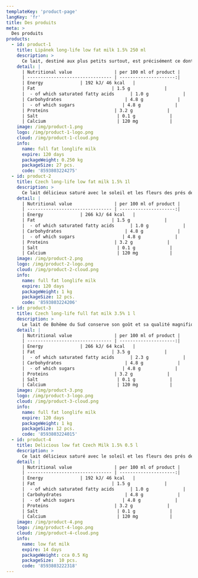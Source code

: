 ```yaml
---
templateKey: 'product-page'
langKey: 'fr'
title: Des produits
meta: >
  Des produits
products:
  - id: product-1
    title: Lipánek long-life low fat milk 1.5% 250 ml
    description: >
      Ce lait, destiné aux plus petits surtout, est précisément ce dont le corps a besoin pour un développement sain. Il est une source essentielle de protéines à part entière et de calcium pour le développement sain des os et des dents. Il est produit du lait tchèque de la plus haute qualité, grâce à quoi vous et votre enfant en tomberez amoureux instantanément. De plus, il est livré dans un emballage pratique, avec une paille. Il est 100% sans gluten. Calcium par 100 ml = 120 mg à part entière = 15% DRI.
    detail: |
      | Nutritional value                | per 100 ml of product |
      | -------------------------------- | ---------------------:|
      | Energy              | 192 kJ/ 46 kcal   |
      | Fat                             | 1.5 g             |
      |  - of which saturated fatty acids      | 1.0 g             |
      | Carbohydrates                        | 4.8 g             |
      |  - of which sugars                  | 4.8 g             |
      | Proteins                         | 3.2 g             |
      | Salt                              | 0.1 g             |
      | Calcium                           | 120 mg            |
    image: /img/product-1.png
    logo: /img/product-1-logo.png
    cloud: /img/product-1-cloud.png
    info:
      name: full fat longlife milk
      expire: 120 days
      packageWeight: 0.250 kg
      packageSize: 27 pcs.
      code: '8593803224275'
  - id: product-2
    title: Czech long-life low fat milk 1.5% 1l
    description: >
      Ce lait délicieux saturé avec le soleil et les fleurs des prés de Bohême du Sud est immédiatement reconnaissable à tout le monde après la première gorgée. Le lait de Bohême du Sud conserve sa saveur exquise pendant toute sa durée de conservation - 2 semaines, car le couvercle à vis pratique le protège de toute lumière du soleil. Ce produit est fabriqué de lait de Bohême du Sud de première classe avec une teneur en matières grasses de 1,5%. Et comme son nom l'indique, il est vraiment délicieux. Ce lait est sans gluten. Calcium par 100 ml = 120 mg = 15% DRI.
    detail: |
      | Nutritional value                | per 100 ml of product |
      | -------------------------------- | ---------------------:|
      | Energy              | 266 kJ/ 64 kcal   |
      | Fat                             | 1.5 g             |
      |  - of which saturated fatty acids      | 1.0 g             |
      | Carbohydrates                        | 4.8 g             |
      |  - of which sugars                  | 4.8 g             |
      | Proteins                         | 3.2 g             |
      | Salt                              | 0.1 g             |
      | Calcium                           | 120 mg            |
    image: /img/product-2.png
    logo: /img/product-2-logo.png
    cloud: /img/product-2-cloud.png
    info:
      name: full fat longlife milk
      expire: 120 days
      packageWeight: 1 kg
      packageSize: 12 pcs.
      code: '8593803224206'
  - id: product-3
    title: Czech long-life full fat milk 3.5% 1 l
    description: >
      Le lait de Bohême du Sud conserve son goût et sa qualité magnifiques pendant une période de 4 mois, même lorsqu'il est conservé à température ambiante - parfaitement adapté à l'approvisionnement en lait de la route. Ce produit est fabriqué du lait de première classe de Bohême du Sud, avec une teneur en matières grasses de 3,5%. Au cause d'une plus grande teneur en matière grasse, son goût délicieux est encore plus perceptible. Ce lait est sans gluten.
    detail: |
      | Nutritional value                | per 100 ml of product |
      | -------------------------------- | ---------------------:|
      | Energy              | 266 kJ/ 64 kcal   |
      | Fat                             | 3.5 g             |
      |  - of which saturated fatty acids      | 2.3 g             |
      | Carbohydrates                        | 4.8 g             |
      |  - of which sugars                  | 4.8 g             |
      | Proteins                         | 3.2 g             |
      | Salt                              | 0.1 g             |
      | Calcium                           | 120 mg            |
    image: /img/product-3.png
    logo: /img/product-3-logo.png
    cloud: /img/product-3-cloud.png
    info:
      name: full fat longlife milk
      expire: 120 days
      packageWeight: 1 kg
      packageSize: 12 pcs.
      code: '8593803224015'
  - id: product-4
    title: Delicious low fat Czech Milk 1.5% 0.5 l
    description: >
      Ce lait délicieux saturé avec le soleil et les fleurs des prés de Bohême du Sud est immédiatement reconnaissable à tout le monde après la première gorgée. Le lait de Bohême du Sud conserve sa saveur exquise pendant toute sa durée de conservation - 2 semaines, car le couvercle à vis pratique le protège de toute lumière du soleil. Ce produit est fabriqué de lait de Bohême du Sud de première classe avec une teneur en matières grasses de 1,5%. Et comme son nom l'indique, il est vraiment délicieux. Ce lait est sans gluten. Calcium par 100 ml = 120 mg = 15% DRI.
    detail: |
      | Nutritional value                | per 100 ml of product |
      | -------------------------------- | ---------------------:|
      | Energy              | 192 kJ/ 46 kcal   |
      | Fat                             | 1.5 g             |
      |  - of which saturated fatty acids      | 1.0 g             |
      | Carbohydrates                        | 4.8 g             |
      |  - of which sugars                  | 4.8 g             |
      | Proteins                         | 3.2 g             |
      | Salt                              | 0.1 g             |
      | Calcium                           | 120 mg            |
    image: /img/product-4.png
    logo: /img/product-4-logo.png
    cloud: /img/product-4-cloud.png
    info:
      name: low fat milk
      expire: 14 days
      packageWeight: cca 0.5 Kg
      packageSize: 	10 pcs.
      code: '8593803222318'
---
```

